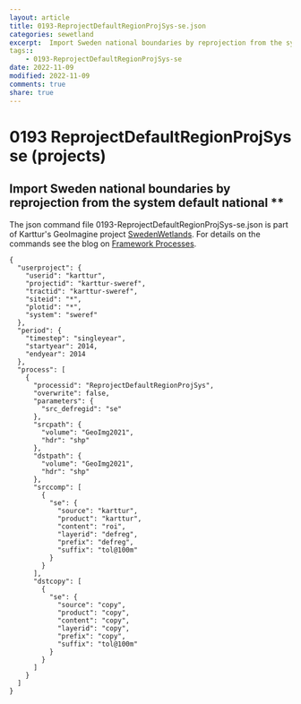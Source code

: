 ```yaml
---
layout: article
title: 0193-ReprojectDefaultRegionProjSys-se.json
categories: sewetland
excerpt:  Import Sweden national boundaries by reprojection from the system default national **
tags:: 
    - 0193-ReprojectDefaultRegionProjSys-se
date: 2022-11-09
modified: 2022-11-09
comments: true
share: true
---
```


# 0193 ReprojectDefaultRegionProjSys se (projects)

##  Import Sweden national boundaries by reprojection from the system default national **

The json command file <span class='file'>0193-ReprojectDefaultRegionProjSys-se.json</span> is part of Karttur's GeoImagine project [<span class='project'>SwedenWetlands</span>](https://karttur.github.io/geoimagine03-proj-wetland-se/index.html). For details on the commands see the blog on [Framework Processes](https://karttur.github.io/geoimagine03-docs-procpack/).

```
{
  "userproject": {
    "userid": "karttur",
    "projectid": "karttur-sweref",
    "tractid": "karttur-sweref",
    "siteid": "*",
    "plotid": "*",
    "system": "sweref"
  },
  "period": {
    "timestep": "singleyear",
    "startyear": 2014,
    "endyear": 2014
  },
  "process": [
    {
      "processid": "ReprojectDefaultRegionProjSys",
      "overwrite": false,
      "parameters": {
        "src_defregid": "se"
      },
      "srcpath": {
        "volume": "GeoImg2021",
        "hdr": "shp"
      },
      "dstpath": {
        "volume": "GeoImg2021",
        "hdr": "shp"
      },
      "srccomp": [
        {
          "se": {
            "source": "karttur",
            "product": "karttur",
            "content": "roi",
            "layerid": "defreg",
            "prefix": "defreg",
            "suffix": "tol@100m"
          }
        }
      ],
      "dstcopy": [
        {
          "se": {
            "source": "copy",
            "product": "copy",
            "content": "copy",
            "layerid": "copy",
            "prefix": "copy",
            "suffix": "tol@100m"
          }
        }
      ]
    }
  ]
}
```
